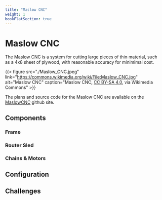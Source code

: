```yaml
---
title: "Maslow CNC"
weight: 1
bookFlatSection: true
---
```


# Maslow CNC

The [Maslow CNC](https://www.maslowcnc.com/) is a system for cutting large pieces of thin material, such as a 4x8 sheet of plywood, with reasonable accuracy for minimimal cost. 

{{< figure src="./Maslow_CNC.jpeg" link="https://commons.wikimedia.org/wiki/File:Maslow_CNC.jpg" alt="Maslow CNC" caption="Maslow CNC, [CC BY-SA 4.0](https://creativecommons.org/licenses/by-sa/4.0), via Wikimedia Commons" >}}

The plans and source code for the Maslow CNC are available on the [MaslowCNC](https://github.com/MaslowCNC) github site.

## Components

### Frame

### Router Sled

### Chains & Motors

## Configuration



## Challenges